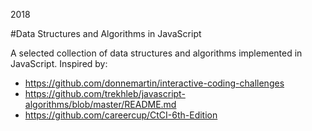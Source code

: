 2018

#Data Structures and Algorithms in JavaScript

<!--- tags: javascript -->

A selected collection of data structures and algorithms implemented in JavaScript. Inspired by:

* https://github.com/donnemartin/interactive-coding-challenges
* https://github.com/trekhleb/javascript-algorithms/blob/master/README.md
* https://github.com/careercup/CtCI-6th-Edition

